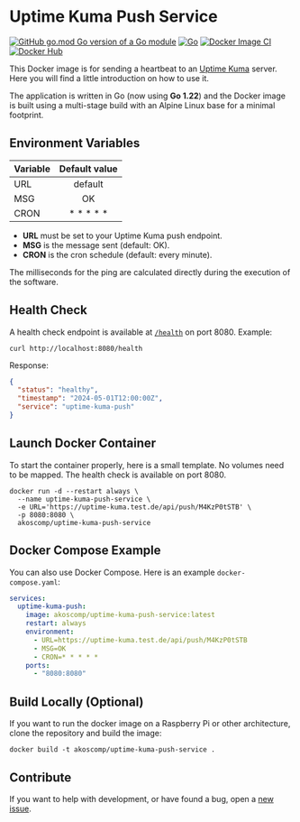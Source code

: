 # Uptime Kuma Push Service

[![GitHub go.mod Go version of a Go module](https://img.shields.io/github/go-mod/go-version/akoscomp/uptime-kuma-push-service.svg)](https://golang.org/) [![Go](https://github.com/akoscomp/uptime-kuma-push-service/actions/workflows/go.yml/badge.svg)](https://github.com/akoscomp/uptime-kuma-server-push/actions/workflows/go.yml) [![Docker Image CI](https://github.com/akoscomp/uptime-kuma-push-service/actions/workflows/docker-image.yml/badge.svg)](https://github.com/akoscomp/uptime-kuma-server-push/actions/workflows/docker-image.yml) [![Docker Hub](https://img.shields.io/docker/pulls/akoscomp/uptime-kuma-push-service.svg)](https://hub.docker.com/r/akoscomp/uptime-kuma-push-service)

This Docker image is for sending a heartbeat to an [Uptime Kuma](https://github.com/louislam/uptime-kuma) server. Here you will find a little introduction on how to use it.

The application is written in Go (now using **Go 1.22**) and the Docker image is built using a multi-stage build with an Alpine Linux base for a minimal footprint.

## Environment Variables

| Variable | Default value |
|----------|:-------------:|
| URL      | default       |
| MSG      | OK            |
| CRON     | * * * * *     |

- **URL** must be set to your Uptime Kuma push endpoint.
- **MSG** is the message sent (default: OK).
- **CRON** is the cron schedule (default: every minute).

The milliseconds for the ping are calculated directly during the execution of the software.

## Health Check

A health check endpoint is available at [`/health`](http://localhost:8080/health) on port 8080. Example:

```console
curl http://localhost:8080/health
```

Response:
```json
{
  "status": "healthy",
  "timestamp": "2024-05-01T12:00:00Z",
  "service": "uptime-kuma-push"
}
```

## Launch Docker Container

To start the container properly, here is a small template. No volumes need to be mapped. The health check is available on port 8080.

```console
docker run -d --restart always \
  --name uptime-kuma-push-service \
  -e URL='https://uptime-kuma.test.de/api/push/M4KzP0tSTB' \
  -p 8080:8080 \
  akoscomp/uptime-kuma-push-service
```

## Docker Compose Example

You can also use Docker Compose. Here is an example `docker-compose.yaml`:

```yaml
services:
  uptime-kuma-push:
    image: akoscomp/uptime-kuma-push-service:latest
    restart: always
    environment:
      - URL=https://uptime-kuma.test.de/api/push/M4KzP0tSTB
      - MSG=OK
      - CRON=* * * * *
    ports:
      - "8080:8080"
```

## Build Locally (Optional)

If you want to run the docker image on a Raspberry Pi or other architecture, clone the repository and build the image:

```console
docker build -t akoscomp/uptime-kuma-push-service .
```

## Contribute

If you want to help with development, or have found a bug, open a [new issue](https://github.com/akoscomp/uptime-kuma-push-service/issues).
